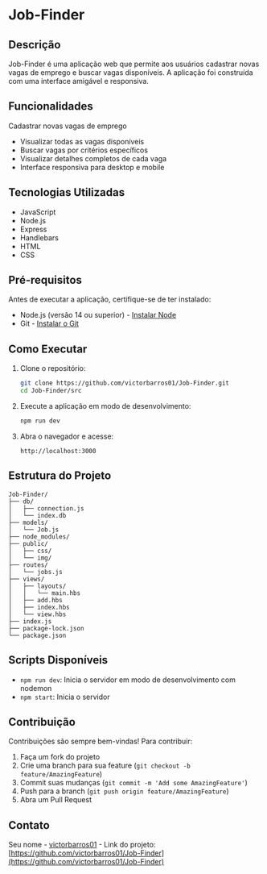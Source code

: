 
# Job-Finder
## Descrição
Job-Finder é uma aplicação web que permite aos usuários cadastrar novas vagas de emprego e buscar vagas disponíveis. A aplicação foi construída com uma interface amigável e responsiva.
## Funcionalidades
Cadastrar novas vagas de emprego

- Visualizar todas as vagas disponíveis
- Buscar vagas por critérios específicos
- Visualizar detalhes completos de cada vaga
- Interface responsiva para desktop e mobile

## Tecnologias Utilizadas
- JavaScript
- Node.js
- Express
- Handlebars
- HTML
- CSS
## Pré-requisitos
Antes de executar a aplicação, certifique-se de ter instalado:
- Node.js (versão 14 ou superior) - [Instalar Node](https://nodejs.org/pt/download)
- Git - [Instalar o Git](https://git-scm.com/downloads)
## Como Executar
1. Clone o repositório:
   ```bash
   git clone https://github.com/victorbarros01/Job-Finder.git
   cd Job-Finder/src
   ```
2. Execute a aplicação em modo de desenvolvimento:
   ```bash
   npm run dev
   ```
3. Abra o navegador e acesse:
   ```
   http://localhost:3000
   ```
## Estrutura do Projeto
```
Job-Finder/
├── db/
│   ├── connection.js
│   └── index.db
├── models/
│   └── Job.js
├── node_modules/
├── public/
│   ├── css/
│   └── img/
├── routes/
│   └── jobs.js
├── views/
│   ├── layouts/
│   │   └── main.hbs
│   ├── add.hbs
│   ├── index.hbs
│   └── view.hbs
├── index.js
├── package-lock.json
└── package.json

```
## Scripts Disponíveis
- `npm run dev`: Inicia o servidor em modo de desenvolvimento com nodemon
- `npm start`: Inicia o servidor
## Contribuição
Contribuições são sempre bem-vindas! Para contribuir:
1. Faça um fork do projeto
2. Crie uma branch para sua feature (`git checkout -b feature/AmazingFeature`)
3. Commit suas mudanças (`git commit -m 'Add some AmazingFeature'`)
4. Push para a branch (`git push origin feature/AmazingFeature`)
5. Abra um Pull Request
## Contato
Seu nome - [victorbarros01](https://github.com/victorbarros01) - 
Link do projeto: [https://github.com/victorbarros01/Job-Finder](https://github.com/victorbarros01/Job-Finder)

